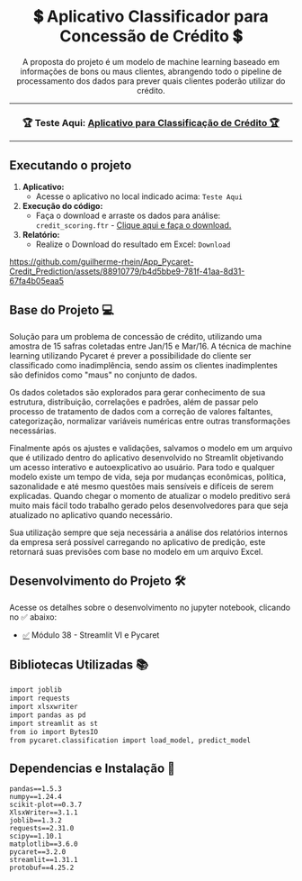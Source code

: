 <h1 align="center">
    💲 Aplicativo Classificador para Concessão de Crédito 💲</a>
</h1>

<p align="center"> A proposta do projeto é um modelo de machine learning baseado em informações de bons ou maus clientes, abrangendo todo o pipeline de processamento dos dados para prever quais clientes poderão utilizar do crédito. </p>

---
<h3 align="center">
    🏆 Teste Aqui: <a href="https://app-pycaret-credit-prediction.onrender.com">Aplicativo para Classificação de Crédito 🏆 </a>
</h3>

---

## Executando o projeto

1. **Aplicativo:**
    - Acesse o aplicativo no local indicado acima: `Teste Aqui`
2. **Execução do código:**
    - Faça o download e arraste os dados para análise: `credit_scoring.ftr` - [Clique aqui e faça o download.](https://github.com/guilherme-rhein/App_Pycaret-Credit_Prediction/blob/main/credit_scoring.ftr)
3. **Relatório:**
    - Realize o Download do resultado em Excel: `Download`


https://github.com/guilherme-rhein/App_Pycaret-Credit_Prediction/assets/88910779/b4d5bbe9-781f-41aa-8d31-67fa4b05eaa5


## Base do Projeto 💻

Solução para um problema de concessão de crédito, utilizando uma amostra de 15 safras coletadas entre Jan/15 e Mar/16. A técnica de machine learning utilizando Pycaret é prever a possibilidade do cliente ser classificado como inadimplência, sendo assim os clientes inadimplentes são definidos como "maus" no conjunto de dados.

Os dados coletados são explorados para gerar conhecimento de sua estrutura, distribuição, correlações e padrões, além de passar pelo processo de tratamento de dados com a correção de valores faltantes, categorização, normalizar variáveis numéricas entre outras transformações necessárias.

Finalmente após os ajustes e validações, salvamos o modelo em um arquivo que é utilizado dentro do aplicativo desenvolvido no Streamlit objetivando um acesso interativo e autoexplicativo ao usuário. Para todo e qualquer modelo existe um tempo de vida, seja por mudanças econômicas, política, sazonalidade e até mesmo questões mais sensíveis e difíceis de serem explicadas. Quando chegar o momento de atualizar o modelo preditivo será muito mais fácil todo trabalho gerado pelos desenvolvedores para que seja atualizado no aplicativo quando necessário. 

Sua utilização sempre que seja necessária a análise dos relatórios internos da empresa será possível carregando no aplicativo de predição, este retornará suas previsões com base no modelo em um arquivo Excel.


## Desenvolvimento do Projeto 🛠️

Acesse os detalhes sobre o desenvolvimento no jupyter notebook, clicando no ✅ abaixo:
- [✅](https://github.com/guilherme-rhein/EBAC---DATA-SCIENCE/tree/main/M%C3%B3dulo%2038%20-%20Streamlit%20VI%20e%20Pycaret) Módulo 38 - Streamlit VI e Pycaret


## Bibliotecas Utilizadas 📚

```bash
import joblib
import requests
import xlsxwriter
import pandas as pd
import streamlit as st
from io import BytesIO
from pycaret.classification import load_model, predict_model
```

## Dependencias e Instalação 🎈

```
pandas==1.5.3
numpy==1.24.4
scikit-plot==0.3.7
XlsxWriter==3.1.1
joblib==1.3.2
requests==2.31.0
scipy==1.10.1
matplotlib==3.6.0
pycaret==3.2.0
streamlit==1.31.1
protobuf==4.25.2
```

